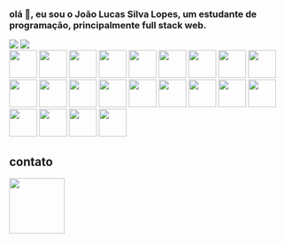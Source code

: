 ### olá 👋, eu sou o João Lucas Silva Lopes, um estudante de programação, principalmente full stack web.
<div>
  <img  src="https://github-readme-stats.vercel.app/api?username=Joao-Lucas-Si&show_icons=true&theme=onedark"
  media="(prefers-color-scheme: dark)"/>
  <img src="https://github-readme-stats.vercel.app/api/top-langs/?username=Joao-Lucas-Si&compact_layout=true"/>
</div>

<div>
  <img width="50px" src="https://cdn.jsdelivr.net/gh/devicons/devicon/icons/html5/html5-original.svg" />
  <img width="50px" src="https://cdn.jsdelivr.net/gh/devicons/devicon/icons/css3/css3-original.svg" />
  <img width="50px" src="https://cdn.jsdelivr.net/gh/devicons/devicon/icons/javascript/javascript-original.svg" />
  <img width="50px" src="https://cdn.jsdelivr.net/gh/devicons/devicon/icons/typescript/typescript-original.svg" />
  <img width="50px" src="https://cdn.jsdelivr.net/gh/devicons/devicon/icons/django/django-plain.svg" />
  <img width="50px" src="https://cdn.jsdelivr.net/gh/devicons/devicon/icons/godot/godot-original.svg" />
  <img width="50px" src="https://cdn.jsdelivr.net/gh/devicons/devicon/icons/java/java-original.svg" />
  <img width="50px" src="https://cdn.jsdelivr.net/gh/devicons/devicon/icons/nestjs/nestjs-plain.svg" />
  <img width="50px" src="https://cdn.jsdelivr.net/gh/devicons/devicon/icons/nextjs/nextjs-original.svg" />
  <img width="50px" src="https://cdn.jsdelivr.net/gh/devicons/devicon/icons/nuxtjs/nuxtjs-original.svg" />
  <img width="50px" src="https://cdn.jsdelivr.net/gh/devicons/devicon/icons/nodejs/nodejs-original.svg" />
  <img width="50px" src="https://cdn.jsdelivr.net/gh/devicons/devicon/icons/postgresql/postgresql-original.svg" />
  <img width="50px" src="https://cdn.jsdelivr.net/gh/devicons/devicon/icons/python/python-original.svg" />
  <img width="50px" src="https://cdn.jsdelivr.net/gh/devicons/devicon/icons/react/react-original.svg" />
  <img width="50px" src="https://cdn.jsdelivr.net/gh/devicons/devicon/icons/sass/sass-original.svg" />
  <img width="50px" src="https://cdn.jsdelivr.net/gh/devicons/devicon/icons/spring/spring-original.svg" />
  <img width="50px" src="https://cdn.jsdelivr.net/gh/devicons/devicon/icons/stylus/stylus-original.svg" />
  <img width="50px" src="https://cdn.jsdelivr.net/gh/devicons/devicon/icons/vscode/vscode-original.svg" />
  <img width="50px" src="https://cdn.jsdelivr.net/gh/devicons/devicon/icons/vuejs/vuejs-original.svg" />
  <img width="50px" src="https://cdn.jsdelivr.net/gh/devicons/devicon/icons/angularjs/angularjs-original.svg" />
  <img width="50px" src="https://cdn.jsdelivr.net/gh/devicons/devicon/icons/docker/docker-original.svg" />
  <img width="50px" src="https://cdn.jsdelivr.net/gh/devicons/devicon/icons/androidstudio/androidstudio-original.svg" />
</div>


<div>
  <h2>contato</h2>
  <a href="as">
  <img width="100px" src="https://cdn.jsdelivr.net/gh/devicons/devicon/icons/linkedin/linkedin-original.svg" />
  </a>
  
</div>

<!--
**Joao-Lucas-Si/Joao-Lucas-Si** is a ✨ _special_ ✨ repository because its `README.md` (this file) appears on your GitHub profile.

Here are some ideas to get you started:

- 🔭 I’m currently working on ...
- 🌱 I’m currently learning ...
- 👯 I’m looking to collaborate on ...
- 🤔 I’m looking for help with ...
- 💬 Ask me about ...
- 📫 How to reach me: ...
- 😄 Pronouns: ...
- ⚡ Fun fact: ...
-->
